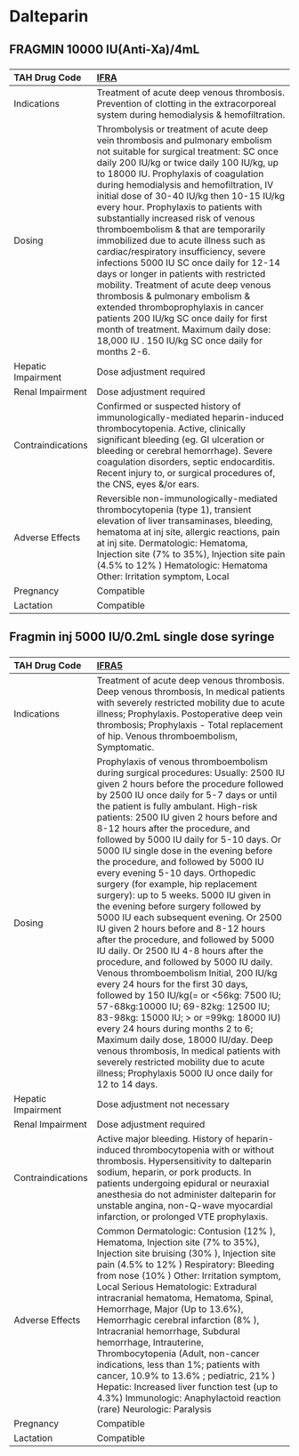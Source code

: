 # Dalteparin

## FRAGMIN 10000 IU(Anti-Xa)/4mL

##### 

| TAH Drug Code      | [IFRA](https://www.tahsda.org.tw/drugs/hissearch.php?drug_code=IFRA)                                                                                                                                                                                                                                                                                                                                                                                                                                                                                                                                                                                                                                                                                                                                                                                             |
|:-------------------|:-----------------------------------------------------------------------------------------------------------------------------------------------------------------------------------------------------------------------------------------------------------------------------------------------------------------------------------------------------------------------------------------------------------------------------------------------------------------------------------------------------------------------------------------------------------------------------------------------------------------------------------------------------------------------------------------------------------------------------------------------------------------------------------------------------------------------------------------------------------------|
| Indications        | Treatment of acute deep venous thrombosis. Prevention of clotting in the extracorporeal system during hemodialysis & hemofiltration.                                                                                                                                                                                                                                                                                                                                                                                                                                                                                                                                                                                                                                                                                                                             |
| Dosing             | Thrombolysis or treatment of acute deep vein thrombosis and pulmonary embolism not suitable for surgical treatment: SC once daily 200 IU/kg or twice daily 100 IU/kg, up to 18000 IU. Prophylaxis of coagulation during hemodialysis and hemofiltration, IV initial dose of 30-40 IU/kg then 10-15 IU/kg every hour. Prophylaxis to patients with substantially increased risk of venous thromboembolism & that are temporarily immobilized due to acute illness such as cardiac/respiratory insufficiency, severe infections 5000 IU SC once daily for 12-14 days or longer in patients with restricted mobility. Treatment of acute deep venous thrombosis & pulmonary embolism & extended thromboprophylaxis in cancer patients 200 IU/kg SC once daily for first month of treatment. Maximum daily dose: 18,000 IU . 150 IU/kg SC once daily for months 2-6. |
| Hepatic Impairment | Dose adjustment required                                                                                                                                                                                                                                                                                                                                                                                                                                                                                                                                                                                                                                                                                                                                                                                                                                         |
| Renal Impairment   | Dose adjustment required                                                                                                                                                                                                                                                                                                                                                                                                                                                                                                                                                                                                                                                                                                                                                                                                                                         |
| Contraindications  | Confirmed or suspected history of immunologically-mediated heparin-induced thrombocytopenia. Active, clinically significant bleeding (eg. GI ulceration or bleeding or cerebral hemorrhage). Severe coagulation disorders, septic endocarditis. Recent injury to, or surgical procedures of, the CNS, eyes &/or ears.                                                                                                                                                                                                                                                                                                                                                                                                                                                                                                                                            |
| Adverse Effects    | Reversible non-immunologically-mediated thrombocytopenia (type 1), transient elevation of liver transaminases, bleeding, hematoma at inj site, allergic reactions, pain at inj site. Dermatologic: Hematoma, Injection site (7% to 35%), Injection site pain (4.5% to 12% ) Hematologic: Hematoma Other: Irritation symptom, Local                                                                                                                                                                                                                                                                                                                                                                                                                                                                                                                               |
| Pregnancy          | Compatible                                                                                                                                                                                                                                                                                                                                                                                                                                                                                                                                                                                                                                                                                                                                                                                                                                                       |
| Lactation          | Compatible                                                                                                                                                                                                                                                                                                                                                                                                                                                                                                                                                                                                                                                                                                                                                                                                                                                       |

## Fragmin inj 5000 IU/0.2mL single dose syringe

##### 

| TAH Drug Code      | [IFRA5](https://www.tahsda.org.tw/drugs/hissearch.php?drug_code=IFRA5)                                                                                                                                                                                                                                                                                                                                                                                                                                                                                                                                                                                                                                                                                                                                                                                                                                                                                                                                                                                                                                                                                                                                                                        |
|:-------------------|:----------------------------------------------------------------------------------------------------------------------------------------------------------------------------------------------------------------------------------------------------------------------------------------------------------------------------------------------------------------------------------------------------------------------------------------------------------------------------------------------------------------------------------------------------------------------------------------------------------------------------------------------------------------------------------------------------------------------------------------------------------------------------------------------------------------------------------------------------------------------------------------------------------------------------------------------------------------------------------------------------------------------------------------------------------------------------------------------------------------------------------------------------------------------------------------------------------------------------------------------|
| Indications        | Treatment of acute deep venous thrombosis. Deep venous thrombosis, In medical patients with severely restricted mobility due to acute illness; Prophylaxis. Postoperative deep vein thrombosis; Prophylaxis - Total replacement of hip. Venous thromboembolism, Symptomatic.                                                                                                                                                                                                                                                                                                                                                                                                                                                                                                                                                                                                                                                                                                                                                                                                                                                                                                                                                                  |
| Dosing             | Prophylaxis of venous thromboembolism during surgical procedures: Usually: 2500 IU given 2 hours before the procedure followed by 2500 IU once daily for 5-7 days or until the patient is fully ambulant. High-risk patients: 2500 IU given 2 hours before and 8-12 hours after the procedure, and followed by 5000 IU daily for 5-10 days. Or 5000 IU single dose in the evening before the procedure, and followed by 5000 IU every evening 5-10 days. Orthopedic surgery (for example, hip replacement surgery): up to 5 weeks. 5000 IU given in the evening before surgery followed by 5000 IU each subsequent evening. Or 2500 IU given 2 hours before and 8-12 hours after the procedure, and followed by 5000 IU daily. Or 2500 IU 4-8 hours after the procedure, and followed by 5000 IU daily. Venous thromboembolism Initial, 200 IU/kg every 24 hours for the first 30 days, followed by 150 IU/kg(= or <56kg: 7500 IU; 57-68kg:10000 IU; 69-82kg: 12500 IU; 83-98kg: 15000 IU; > or =99kg: 18000 IU) every 24 hours during months 2 to 6; Maximum daily dose, 18000 IU/day. Deep venous thrombosis, In medical patients with severely restricted mobility due to acute illness; Prophylaxis 5000 IU once daily for 12 to 14 days. |
| Hepatic Impairment | Dose adjustment not necessary                                                                                                                                                                                                                                                                                                                                                                                                                                                                                                                                                                                                                                                                                                                                                                                                                                                                                                                                                                                                                                                                                                                                                                                                                 |
| Renal Impairment   | Dose adjustment required                                                                                                                                                                                                                                                                                                                                                                                                                                                                                                                                                                                                                                                                                                                                                                                                                                                                                                                                                                                                                                                                                                                                                                                                                      |
| Contraindications  | Active major bleeding. History of heparin-induced thrombocytopenia with or without thrombosis. Hypersensitivity to dalteparin sodium, heparin, or pork products. In patients undergoing epidural or neuraxial anesthesia do not administer dalteparin for unstable angina, non-Q-wave myocardial infarction, or prolonged VTE prophylaxis.                                                                                                                                                                                                                                                                                                                                                                                                                                                                                                                                                                                                                                                                                                                                                                                                                                                                                                    |
| Adverse Effects    | Common Dermatologic: Contusion (12% ), Hematoma, Injection site (7% to 35%), Injection site bruising (30% ), Injection site pain (4.5% to 12% ) Respiratory: Bleeding from nose (10% ) Other: Irritation symptom, Local Serious Hematologic: Extradural intracranial hematoma, Hematoma, Spinal, Hemorrhage, Major (Up to 13.6%), Hemorrhagic cerebral infarction (8% ), Intracranial hemorrhage, Subdural hemorrhage, Intrauterine, Thrombocytopenia (Adult, non-cancer indications, less than 1%; patients with cancer, 10.9% to 13.6% ; pediatric, 21% ) Hepatic: Increased liver function test (up to 4.3%) Immunologic: Anaphylactoid reaction (rare) Neurologic: Paralysis                                                                                                                                                                                                                                                                                                                                                                                                                                                                                                                                                              |
| Pregnancy          | Compatible                                                                                                                                                                                                                                                                                                                                                                                                                                                                                                                                                                                                                                                                                                                                                                                                                                                                                                                                                                                                                                                                                                                                                                                                                                    |
| Lactation          | Compatible                                                                                                                                                                                                                                                                                                                                                                                                                                                                                                                                                                                                                                                                                                                                                                                                                                                                                                                                                                                                                                                                                                                                                                                                                                    |

